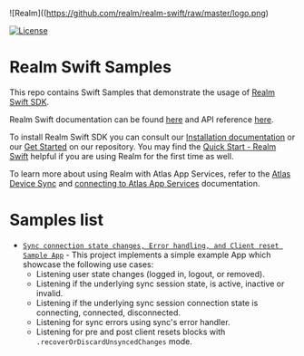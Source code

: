 ![Realm]((https://github.com/realm/realm-swift/raw/master/logo.png)

[![License](https://img.shields.io/badge/License-Apache-blue.svg)](LICENSE)

# Realm Swift Samples

This repo contains Swift Samples that demonstrate the usage of [Realm Swift SDK](https://github.com/realm/realm-swift).

Realm Swift documentation can be found [here](https://www.mongodb.com/docs/realm/sdk/swift/) and API reference [here](https://www.mongodb.com/docs/realm-sdks/swift/latest/).

To install Realm Swift SDK you can consult our [Installation documentation](https://www.mongodb.com/docs/realm/sdk/swift/install/) or our [Get Started](https://github.com/realm/realm-swift#getting-started) on our repository.
You may find the [Quick Start - Realm Swift]( https://www.mongodb.com/docs/realm/sdk/swift/quick-start/) helpful if you are using Realm for the first time as well.

To learn more about using Realm with Atlas App Services, refer to the [Atlas Device Sync](https://www.mongodb.com/docs/realm/sdk/swift/sync/) and [connecting to Atlas App Services](https://www.mongodb.com/docs/realm/sdk/swift/app-services/) documentation.

# Samples list
* [`Sync connection state changes, Error handling, and Client reset Sample App`](https://github.com/realm/realm-swift-samples/tree/main/SyncConnectionStateErrorReset) - This project implements a simple example App which showcase the following use cases: 
  * Listening user state changes (logged in, logout, or removed).
  * Listening if the underlying sync session state, is active, inactive or invalid.
  * Listening if the underlying sync session connection state is connecting, connected, disconnected.
  * Listening for sync errors using sync's error handler.
  * Listening for pre and post client resets blocks with `.recoverOrDiscardUnsyncedChanges` mode.
